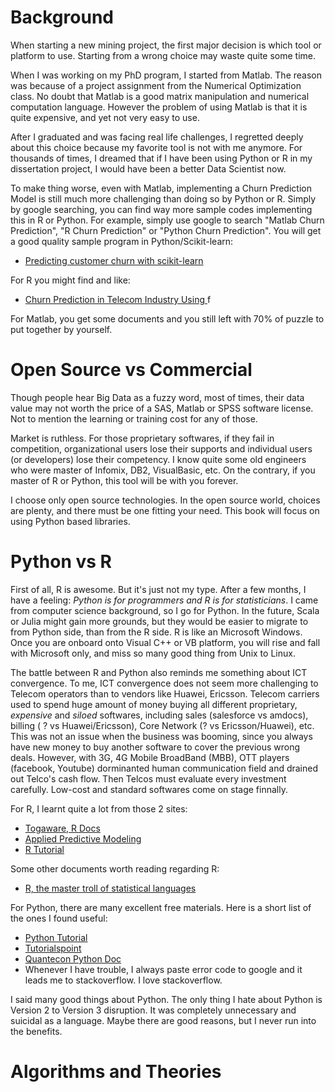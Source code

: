 # Background
When starting a new mining project, the first major decision is which tool or platform to use. Starting from a wrong choice may waste quite some time. 

When I was working on my PhD program, I started from Matlab. The reason was because of a project assignment from the Numerical Optimization class. No doubt that Matlab is a good matrix manipulation and numerical computation language. However the problem of using Matlab is that it is quite expensive, and yet not very easy to use.

After I graduated and was facing real life challenges, I regretted deeply about this choice because my favorite tool is not with me anymore. For thousands of times, I dreamed that if I have been using Python or R in my dissertation project, I would have been a better Data Scientist now. 

To make thing worse, even with Matlab, implementing a Churn Prediction Model is still much more challenging than doing so by Python or R. Simply by google searching, you can find way more sample codes implementing this in R or Python. For example, simply use google to search "Matlab Churn Prediction", "R Churn Prediction" or "Python Churn Prediction". You will get a good quality sample program in Python/Scikit-learn:
* [Predicting customer churn with scikit-learn](http://blog.yhat.com/posts/predicting-customer-churn-with-sklearn.html)

For R you might find and like:
* [Churn Prediction in Telecom Industry Using ](https://www.erpublication.org/admin/vol_issue1/upload%20Image/IJETR032129.pdf)
f

For Matlab, you get some documents and you still left with 70% of puzzle to put together by yourself.


# Open Source vs Commercial
Though people hear Big Data as a fuzzy word, most of times, their data value may not worth the price of a SAS, Matlab or SPSS software license. Not to mention the learning or training cost for any of those. 

Market is ruthless. For those proprietary softwares, if they fail in competition, organizational users lose their supports and individual users (or developers) lose their competency. I know quite some old engineers who were master of Infomix, DB2, VisualBasic, etc.   On the contrary, if you master of R or Python, this tool will be with you forever.

I choose only open source technologies. In the open source world, choices are plenty, and there must be one fitting your need. This book will focus on using Python based libraries. 


# Python vs R
First of all, R is awesome. But it's just not my type. 
After a few months, I have a feeling: *Python is for programmers and R is for statisticians*. I came from computer science background, so I go for Python. In the future, Scala or Julia might gain more grounds, but they would be easier to migrate to from Python side, than from the R side. R is like an Microsoft Windows. Once you are onboard onto Visual C++ or VB platform, you will rise and fall with Microsoft only, and miss so many good thing from Unix to Linux.

The battle between R and Python also reminds me something about ICT convergence. To me, ICT convergence does not seem more challenging to Telecom operators than to vendors like Huawei, Ericsson. Telecom carriers used to spend huge amount of money buying all different proprietary, *expensive* and *siloed* softwares, including sales (salesforce vs amdocs), billing ( ? vs Huawei/Ericsson), Core Network (? vs Ericsson/Huawei), etc. This was not an issue when the business was booming, since you always have new money to buy another software to cover the previous wrong deals. However, with 3G, 4G Mobile BroadBand (MBB), OTT players (facebook, Youtube) dorminanted human communication field and drained out Telco's cash flow. Then Telcos must evaluate every investment carefully. Low-cost and standard softwares come on stage finnally.


For R, I learnt quite a lot from those 2 sites:
* [Togaware, R Docs](http://togaware.com/onepager/)
* [Applied Predictive Modeling](http://static1.squarespace.com/static/51156277e4b0b8b2ffe11c00/t/53ad86e5e4b0b52e4e71cfab/1403881189332/Applied_Predictive_Modeling_in_R.pdf)
* [R Tutorial](http://www.theanalysisfactor.com/resources/by-topic/r/)

Some other documents worth reading regarding R:
* [R, the master troll of statistical languages](http://www.talyarkoni.org/blog/2012/06/08/r-the-master-troll-of-statistical-languages/)

For Python, there are many excellent free materials. Here is a short list of the ones I found useful:
* [Python Tutorial](http://www.pythondoc.com/pythontutorial3/index.html#)
* [Tutorialspoint](http://www.tutorialspoint.com/python/index.htm)
* [Quantecon Python Doc](http://quant-econ.net/py/index.html)
* Whenever I have trouble, I always paste error code to google and it leads me to stackoverflow. I love stackoverflow.

I said many good things about Python. The only thing I hate about Python is Version 2 to Version 3 disruption. It was completely unnecessary and suicidal as a language. Maybe there are good reasons, but I never run into the benefits. 

# Algorithms and Theories

